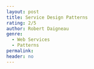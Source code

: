 ```yaml
---
layout: post
title: Service Design Patterns
rating: 2/5
author: Robert Daigneau
genre:
  - Web Services
  - Patterns
permalink:
header: no
---
```


